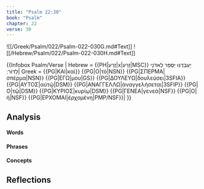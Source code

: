 ```yaml
---
title: "Psalm 22:30"
book: "Psalm"
chapter: 22
verse: 30
---
```

![[/Greek/Psalm/022/Psalm-022-030G.md#Text]]
![[/Hebrew/Psalm/022/Psalm-022-030H.md#Text]]

{{Infobox Psalm/Verse |
  Hebrew = {{PH|זֶרַע|x|זֶרַע|MSC}}
יַעַבְדֶנּוּ
יְסֻפַּר
לַאדֹנָי
לַדּוֹר
׃|
  Greek = {{PG|ΚΑΙ|καὶ}} {{PG|Ο|τὸ|NSN}} {{PG|ΣΠΕΡΜΑ|σπέρμα|NSN}} {{PG|ΕΓΩ|μου|GS}} {{PG|ΔΟΥΛΕΥΩ|δουλεύσει|3SFIA}} {{PG|ΑΥΤΟΣ|αὐτῷ|DSM}} {{PG|ΑΝΑΓΓΕΛΛΩ|ἀναγγελήσεται|3SFIP}} {{PG|Ο|τῷ|DSM}} {{PG|ΚΥΡΙΟΣ|κυρίῳ|DSM}} {{PG|ΓΕΝΕΑ|γενεὰ|NSF}} {{PG|Ο|ἡ|NSF}} {{PG|ΕΡΧΟΜΑΙ|ἐρχομένη|PMP/NSF}}|
}}

## Analysis

#### Words

#### Phrases

#### Concepts

## Reflections
